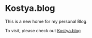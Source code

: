 # Kostya.blog

This is a new home for my personal Blog.

To visit, please check out [Kostya.blog](https://kostya.blog)
